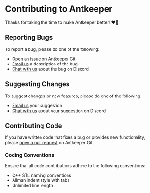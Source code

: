 # Contributing to Antkeeper

Thanks for taking the time to make Antkeeper better! ❤🐜

## Reporting Bugs

To report a bug, please do one of the following:

* [Open an issue](https://git.antkeeper.com/antkeeper/source/issues/new) on Antkeeper Git
* [Email us](mailto:contact@antkeeper.com) a description of the bug
* [Chat with us](https://discord.gg/AQA955HbK3) about the bug on Discord

## Suggesting Changes

To suggest changes or new features, please do one of the following:

* [Email us](mailto:contact@antkeeper.com) your suggestion
* [Chat with us](https://discord.gg/XpjNdXHCJK) about your suggestion on Discord

## Contributing Code

If you have written code that fixes a bug or provides new functionality, please [open a pull request](https://git.antkeeper.com/antkeeper/source/pulls) on Antkeeper Git.

### Coding Conventions

Ensure that all code contributions adhere to the following conventions:

* C++ STL naming conventions
* Allman indent style with tabs
* Unlimited line length
